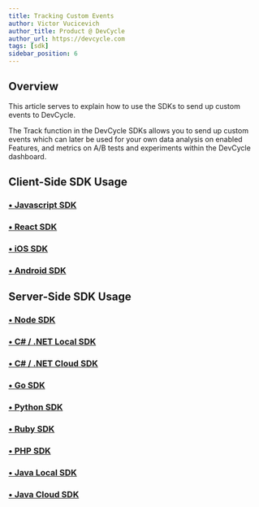 ```yaml
---
title: Tracking Custom Events
author: Victor Vucicevich
author_title: Product @ DevCycle
author_url: https://devcycle.com
tags: [sdk]
sidebar_position: 6
---
```


## Overview

This article serves to explain how to use the SDKs to send up custom events to DevCycle. 

The Track function in the DevCycle SDKs allows you to send up custom events which can later be used for your own data analysis on enabled Features, and metrics on A/B tests and experiments within the DevCycle dashboard.

## Client-Side SDK Usage

### [• Javascript SDK](/docs/sdk/client-side-sdks/javascript#tracking-events)

### [• React SDK](/docs/sdk/client-side-sdks/react#track-events)

### [• iOS SDK](/docs/sdk/client-side-sdks/ios#tracking-events)

### [• Android SDK](/docs/sdk/client-side-sdks/android#tracking-events)

## Server-Side SDK Usage

### [• Node SDK](/docs/sdk/server-side-sdks/node#tracking-user-events) 

### [• C# / .NET Local SDK](/docs/sdk/server-side-sdks/dotnet-local#track-event) 

### [• C# / .NET Cloud SDK](/docs/sdk/server-side-sdks/dotnet-cloud#track-event)

### [• Go SDK](/docs/sdk/server-side-sdks/go#tracking-user-event)

### [• Python SDK](/docs/sdk/server-side-sdks/python#track-event)

### [• Ruby SDK](/docs/sdk/server-side-sdks/ruby#track-events)

### [• PHP SDK](/docs/sdk/server-side-sdks/php#track-event)

### [• Java Local SDK](/docs/sdk/server-side-sdks/java-local#track-event)

### [• Java Cloud SDK](/docs/sdk/server-side-sdks/java-cloud#track-event)

